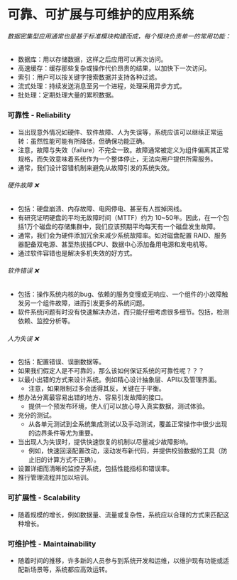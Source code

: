 # 可靠、可扩展与可维护的应用系统

###### 数据密集型应用通常也是基于标准模块构建而成，每个模块负责单一的常用功能：
- 数据库：用以存储数据，这样之后应用可以再次访问。
- 高速缓存：缓存那些复杂或操作代价昂贵的结果，以加快下一次访问。
- 索引：用户可以按关键字搜索数据并支持各种过滤。
- 流式处理：持续发送消息至另一个进程，处理采用异步方式。
- 批处理：定期处理大量的累积数据。

### 可靠性 - Reliability
- 当出现意外情况如硬件、软件故障、人为失误等，系统应该可以继续正常运转：虽然性能可能有所降低，但确保功能正确。
- 注意，故障与失效（failure）不完全一致。故障通常被定义为组件偏离其正常规格，而失效意味着系统作为一个整体停止，无法向用户提供所需服务。
- 通常，我们设计容错机制来避免从故障引发的系统失效。

###### 硬件故障 ❌
- 包括：硬盘崩溃、内存故障、电网停电、甚至有人拔掉网线。
- 有研究证明硬盘的平均无故障时间（MTTF）约为 10~50年。因此，在一个包括1万个磁盘的存储集群中，我们应该预期平均每天有一个磁盘发生故障。
- 通常，我们会为硬件添加冗余来减少系统故障率。如对磁盘配置 RAID、服务器配备双电源、甚至热拔插CPU、数据中心添加备用电源和发电机等。
- 通过软件容错也是解决多机失效的好方式。

###### 软件错误 ❌
- 包括：操作系统内核的bug、依赖的服务变慢或无响应、一个组件的小故障触发另一个组件故障，进而引发更多的系统问题。
- 软件系统问题有时没有快速解决办法，而只能仔细考虑很多细节。包括，检测依赖、监控分析等。

###### 人为失误 ❌
- 包括：配置错误、误删数据等。
- 如果我们假定人是不可靠的，那么该如何保证系统的可靠性呢？？？
- 以最小出错的方式来设计系统。例如精心设计抽象层、API以及管理界面。
  - 注意，如果限制过多会适得其反，关键在于平衡。
- 想办法分离最容易出错的地方、容易引发故障的接口。
  - 提供一个预发布环境，使人们可以放心导入真实数据，测试体验。
- 充分的测试。
  - 从各单元测试到全系统集成测试以及手动测试，覆盖正常操作中很少出现的边界条件等尤为重要。
- 当出现人为失误时，提供快速恢复的机制以尽量减少故障影响。
  - 例如，快速回滚配置改动，滚动发布新代码，并提供校验数据的工具（防止旧的计算方式不正确）。
- 设置详细而清晰的监控子系统，包括性能指标和错误率。
- 推行管理流程并加以培训。

### 可扩展性 - Scalability
- 随着规模的增长，例如数据量、流量或复杂性，系统应以合理的方式来匹配这种增长。


### 可维护性 - Maintainability
- 随着时间的推移，许多新的人员参与到系统开发和运维，以维护现有功能或适配新场景等，系统都应高效运转。

